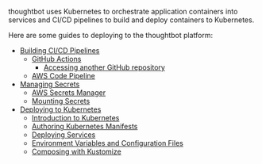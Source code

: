 thoughtbot uses Kubernetes to orchestrate application containers into
services and CI/CD pipelines to build and deploy containers to
Kubernetes.

Here are some guides to deploying to the thoughtbot platform:

  - [Building CI/CD Pipelines](../../deploy/building-ci-cd-pipelines.md)
      - [GitHub
        Actions](../../deploy/building-ci-cd-pipelines/github-actions.md)
          - [Accessing another GitHub
            repository](../../deploy/building-ci-cd-pipelines/github-actions/accessing-another-github-repository.md)
      - [AWS Code
        Pipeline](../../deploy/building-ci-cd-pipelines/aws-code-pipeline.md)
  - [Managing Secrets](../../deploy/managing-secrets.md)
      - [AWS Secrets
        Manager](../../deploy/managing-secrets/aws-secrets-manager.md)
      - [Mounting
        Secrets](../../deploy/managing-secrets/mounting-secrets.md)
  - [Deploying to Kubernetes](../../deploy/deploying-to-kubernetes.md)
      - [Introduction to
        Kubernetes](../../deploy/deploying-to-kubernetes/introduction-to-kubernetes.md)
      - [Authoring Kubernetes
        Manifests](../../deploy/deploying-to-kubernetes/authoring-kubernetes-manifests.md)
      - [Deploying
        Services](../../deploy/deploying-to-kubernetes/deploying-services.md)
      - [Environment Variables and Configuration
        Files](../../deploy/deploying-to-kubernetes/environment-variables-and-configuration-files.md)
      - [Composing with
        Kustomize](../../deploy/deploying-to-kubernetes/composing-with-kustomize.md)
